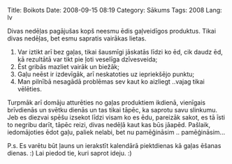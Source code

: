 Title: Boikots
Date: 2008-09-15 08:19
Category: Sākums
Tags: 2008
Lang: lv

Divas nedēļas pagājušas kopš neesmu ēdis gaļveidīgos produktus. Tikai divas nedēļas, bet esmu sapratis vairākas lietas.

1. Var iztikt arī bez gaļas, tikai šausmīgi jāskatās līdzi ko ēd, cik daudz ēd, kā rezultātā var tikt pie ļoti veselīga dzīvesveida;
2. Ēst gribās mazliet vairāk un biežāk;
3. Gaļu neēst ir izdevīgāk, arī neskatoties uz iepriekšējo punktu;
4. Man pilnībā nesagādā problēmas sev kaut ko aizliegt ..vajag tikai vēlēties.

Turpmāk arī domāju atturēties no gaļas produktiem ikdienā, vienīgais brīvdienās un svētku dienās un tas tikai tāpēc, ka saprotu savu slinkumu. Jeb es diezvai spēšu izsekot līdzi visam ko es ēdu, pareizāk sakot, es tā īsti to negribu darīt, tāpēc reizi, divas nedēļā kaut kas būs jāapēd. Pašlaik, iedomājoties ēdot gaļu, paliek nelabi, bet nu pamēģināsim .. pamēģināsim...

P.s. Es varētu būt ļauns un ierakstīt kalendārā piektdienas kā gaļas ēšanas dienas. :) Lai piedod tie, kuri saprot ideju. :)
